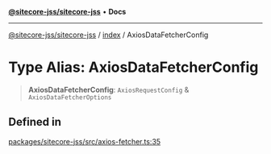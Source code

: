 [**@sitecore-jss/sitecore-jss**](../../README.md) • **Docs**

***

[@sitecore-jss/sitecore-jss](../../README.md) / [index](../README.md) / AxiosDataFetcherConfig

# Type Alias: AxiosDataFetcherConfig

> **AxiosDataFetcherConfig**: `AxiosRequestConfig` & `AxiosDataFetcherOptions`

## Defined in

[packages/sitecore-jss/src/axios-fetcher.ts:35](https://github.com/Sitecore/jss/blob/2226f43314f6f0dd9d2003edc1da59f5172fb74b/packages/sitecore-jss/src/axios-fetcher.ts#L35)
